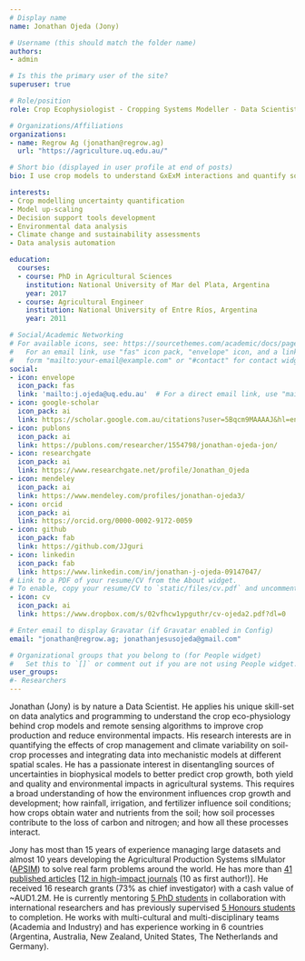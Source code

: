 ```yaml
---
# Display name
name: Jonathan Ojeda (Jony)

# Username (this should match the folder name)
authors:
- admin

# Is this the primary user of the site?
superuser: true

# Role/position
role: Crop Ecophysiologist - Cropping Systems Modeller - Data Scientist

# Organizations/Affiliations
organizations:
- name: Regrow Ag (jonathan@regrow.ag)
  url: "https://agriculture.uq.edu.au/"

# Short bio (displayed in user profile at end of posts)
bio: I use crop models to understand GxExM interactions and quantify sources of uncertainties in agricultural predictions.

interests:
- Crop modelling uncertainty quantification
- Model up-scaling
- Decision support tools development
- Environmental data analysis
- Climate change and sustainability assessments
- Data analysis automation

education:
  courses:
  - course: PhD in Agricultural Sciences
    institution: National University of Mar del Plata, Argentina
    year: 2017
  - course: Agricultural Engineer
    institution: National University of Entre Ríos, Argentina
    year: 2011

# Social/Academic Networking
# For available icons, see: https://sourcethemes.com/academic/docs/page-builder/#icons
#   For an email link, use "fas" icon pack, "envelope" icon, and a link in the
#   form "mailto:your-email@example.com" or "#contact" for contact widget.
social:
- icon: envelope
  icon_pack: fas
  link: 'mailto:j.ojeda@uq.edu.au'  # For a direct email link, use "mailto:test@example.org".
- icon: google-scholar
  icon_pack: ai
  link: https://scholar.google.com.au/citations?user=5Bqcm9MAAAAJ&hl=en
- icon: publons
  icon_pack: ai
  link: https://publons.com/researcher/1554798/jonathan-ojeda-jon/
- icon: researchgate
  icon_pack: ai
  link: https://www.researchgate.net/profile/Jonathan_Ojeda
- icon: mendeley
  icon_pack: ai
  link: https://www.mendeley.com/profiles/jonathan-ojeda3/
- icon: orcid
  icon_pack: ai
  link: https://orcid.org/0000-0002-9172-0059
- icon: github
  icon_pack: fab
  link: https://github.com/JJguri
- icon: linkedin
  icon_pack: fab
  link: https://www.linkedin.com/in/jonathan-j-ojeda-09147047/
# Link to a PDF of your resume/CV from the About widget.
# To enable, copy your resume/CV to `static/files/cv.pdf` and uncomment the lines below.
- icon: cv
  icon_pack: ai
  link: https://www.dropbox.com/s/02vfhcw1ypguthr/cv-ojeda2.pdf?dl=0

# Enter email to display Gravatar (if Gravatar enabled in Config)
email: "jonathan@regrow.ag; jonathanjesusojeda@gmail.com"

# Organizational groups that you belong to (for People widget)
#   Set this to `[]` or comment out if you are not using People widget.
user_groups:
#- Researchers
---
```


Jonathan (Jony) is by nature a Data Scientist. He applies his unique skill-set on data analytics and 
programming to understand the crop eco-physiology behind crop models and remote sensing algorithms 
to improve crop production and reduce environmental impacts. His research interests are in quantifying 
the effects of crop management and climate variability on soil-crop processes and integrating data into 
mechanistic models at different spatial scales. He has a passionate interest in disentangling sources of uncertainties in 
biophysical models to better predict crop growth, both yield and quality and environmental impacts in agricultural systems. 
This requires a broad understanding of how the environment influences crop growth and development; 
how rainfall, irrigation, and fertilizer influence soil conditions; how crops obtain water and nutrients 
from the soil; how soil processes contribute to the loss of carbon and nitrogen; and how all these processes interact.

Jony has most than 15 years of experience managing large datasets and 
almost 10 years developing the Agricultural Production Systems sIMulator ([APSIM](https://www.apsim.info/)) 
to solve real farm problems around the world. He has more than [41 published articles](https://www.dropbox.com/s/gzbcs04li2gs8yu/papers.csv?dl=0)
[[12 in high-impact journals](/publication) (10 as first author!)]. 
He received  16 research grants (73% as chief investigator) with a cash value of ~AUD1.2M. 
He is currently mentoring [5 PhD students](/phd) in collaboration with international researchers 
and has previously supervised [5 Honours students](/#honours) to completion. He works with 
multi-cultural and multi-disciplinary teams (Academia and Industry) and has experience working in 6 countries 
(Argentina, Australia, New Zealand, United States, The Netherlands and Germany).


